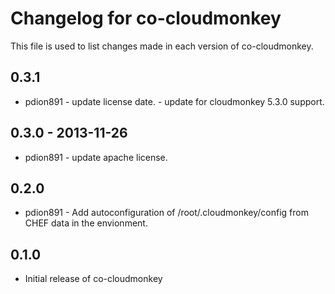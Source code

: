 # Changelog for co-cloudmonkey

This file is used to list changes made in each version of co-cloudmonkey.

## 0.3.1
- pdion891 - update license date.
           - update for cloudmonkey 5.3.0 support.

## 0.3.0 - 2013-11-26
- pdion891 - update apache license.

## 0.2.0
- pdion891 - Add autoconfiguration of /root/.cloudmonkey/config from CHEF data in the envionment.

## 0.1.0

* Initial release of co-cloudmonkey

